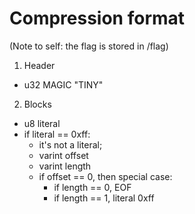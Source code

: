 # Compression format

(Note to self: the flag is stored in /flag)

1. Header
- u32 MAGIC "TINY"

2. Blocks
- u8 literal
- if literal == 0xff:
  - it's not a literal;
  - varint offset
  - varint length
  - if offset == 0, then special case:
    - if length == 0, EOF
    - if length == 1, literal 0xff
